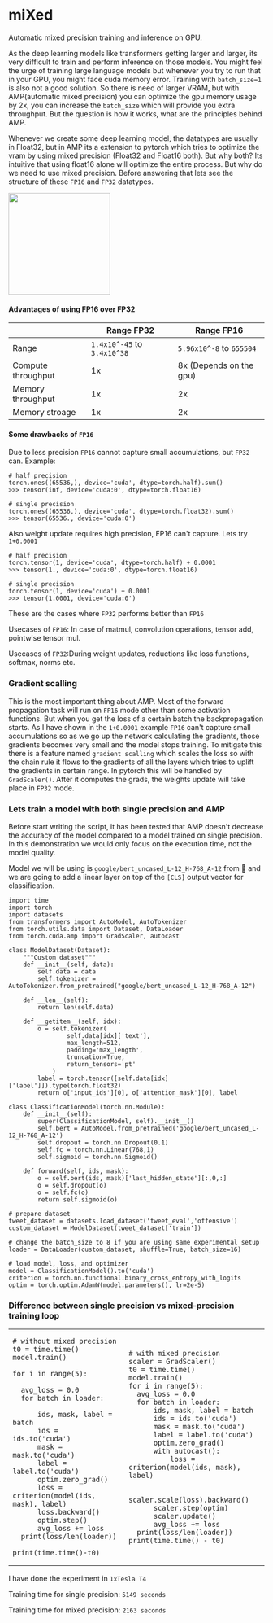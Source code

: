 # miXed

Automatic mixed precision training and inference on GPU. 

As the deep learning models like transformers getting larger and larger, its very difficult to train and perform inference on those models. You might feel the urge of training large language models but whenever you try to run that in your GPU, you might face cuda memory error. Training with `batch_size=1` is also not a good solution. So there is need of larger VRAM, but with AMP(automatic mixed precision) you can optimize the gpu memory usage by 2x, you can increase the `batch_size` which will provide you extra throughput. But the question is how it works, what are the principles behind AMP.

Whenever we create some deep learning model, the datatypes are usually in Float32, but in AMP its a extension to pytorch which tries to optimize the vram by using mixed precision (Float32 and Float16 both). But why both? Its intuitive that using float16 alone will optimize the entire process. But why do we need to use mixed precision. Before answering that lets see the structure of these `FP16` and `FP32` datatypes.


<img src="https://imgur.com/xIPuhut.png" height=200>

#### Advantages of using FP16 over FP32
|                        | Range FP32                  | Range FP16               |
|------------------------|-----------------------------|--------------------------|
|  Range                 | `1.4x10^-45` to `3.4x10^38` | `5.96x10^-8` to `655504` |
|  Compute throughput    | 1x                          | 8x (Depends on the gpu)  |
|  Memory throughput     | 1x                          | 2x                       |
|  Memory stroage        | 1x                          | 2x                       |

#### Some drawbacks of `FP16`

Due to less precision `FP16` cannot capture small accumulations, but `FP32` can.
Example:
```python3
# half precision
torch.ones((65536,), device='cuda', dtype=torch.half).sum()
>>> tensor(inf, device='cuda:0', dtype=torch.float16) 

# single precision
torch.ones((65536,), device='cuda', dtype=torch.float32).sum()
>>> tensor(65536., device='cuda:0')
```

Also weight update requires high precision, FP16 can't capture. Lets try `1+0.0001`
```python3 
# half precision
torch.tensor(1, device='cuda', dtype=torch.half) + 0.0001
>>> tensor(1., device='cuda:0', dtype=torch.float16)

# single precision
torch.tensor(1, device='cuda') + 0.0001
>>> tensor(1.0001, device='cuda:0')
```
These are the cases where `FP32` performs better than `FP16`

Usecases of `FP16`: In case of matmul, convolution operations, tensor add, pointwise tensor mul.

Usecases of `FP32`:During weight updates, reductions like loss functions, softmax, norms etc.

### Gradient scalling
This is the most important thing about AMP. Most of the forward propagation task will run on `FP16` mode other than some activation functions. But when you get the loss of a certain batch the backpropagation starts. As I have shown in the `1+0.0001` example `FP16` can't capture small accumulations so as we go up the network calculating the gradients, those gradients becomes very small and the model stops training. To mitigate this there is a feature named `gradient scalling` which scales the loss so with the chain rule it flows to the gradients of all the layers which tries to uplift the gradients in certain range. In pytorch this will be handled by `GradScaler()`. After it computes the grads, the weights update will take place in `FP32` mode.


### Lets train a model with both single precision and AMP
Before start writing the script, it has been tested that AMP doesn't decrease the accuracy of the model compared to a model trained on single precision. In this demonstration we would only focus on the execution time, not the model quality. 

Model we will be using is `google/bert_uncased_L-12_H-768_A-12` from 🤗 and we are going to add a linear layer on top of the `[CLS]` output vector for classification.

```python3
import time
import torch
import datasets
from transformers import AutoModel, AutoTokenizer
from torch.utils.data import Dataset, DataLoader
from torch.cuda.amp import GradScaler, autocast

class ModelDataset(Dataset):
    """Custom dataset"""
    def __init__(self, data):
        self.data = data
        self.tokenizer = AutoTokenizer.from_pretrained("google/bert_uncased_L-12_H-768_A-12")

    def __len__(self):
        return len(self.data)

    def __getitem__(self, idx):
        o = self.tokenizer(
                self.data[idx]['text'], 
                max_length=512, 
                padding='max_length', 
                truncation=True, 
                return_tensors='pt'
            )
        label = torch.tensor([self.data[idx]['label']]).type(torch.float32)
        return o['input_ids'][0], o['attention_mask'][0], label

class ClassificationModel(torch.nn.Module):
    def __init__(self):
        super(ClassificationModel, self).__init__()
        self.bert = AutoModel.from_pretrained('google/bert_uncased_L-12_H-768_A-12') 
        self.dropout = torch.nn.Dropout(0.1)
        self.fc = torch.nn.Linear(768,1)
        self.sigmoid = torch.nn.Sigmoid()

    def forward(self, ids, mask): 
        o = self.bert(ids, mask)['last_hidden_state'][:,0,:]
        o = self.dropout(o)
        o = self.fc(o)
        return self.sigmoid(o)
    
# prepare dataset    
tweet_dataset = datasets.load_dataset('tweet_eval','offensive')
custom_dataset = ModelDataset(tweet_dataset['train'])
 
# change the batch_size to 8 if you are using same experimental setup
loader = DataLoader(custom_dataset, shuffle=True, batch_size=16)

# load model, loss, and optimizer
model = ClassificationModel().to('cuda')
criterion = torch.nn.functional.binary_cross_entropy_with_logits
optim = torch.optim.AdamW(model.parameters(), lr=2e-5)
```

### Difference between single precision vs mixed-precision training loop

<table>
<tr>
<td>

  ```python3
# without mixed precision
t0 = time.time()
model.train()
  
for i in range(5):
  
    avg_loss = 0.0
    for batch in loader:
  
        ids, mask, label = batch
        ids = ids.to('cuda')
        mask = mask.to('cuda')
        label = label.to('cuda')
        optim.zero_grad()
        loss = criterion(model(ids, mask), label)
        loss.backward()
        optim.step()
        avg_loss += loss
    print(loss/len(loader))
  
print(time.time()-t0)
  ```
</td>
<td>

  ```python3
# with mixed precision
scaler = GradScaler()
t0 = time.time()
model.train()
for i in range(5):
    avg_loss = 0.0
    for batch in loader:
        ids, mask, label = batch
        ids = ids.to('cuda')
        mask = mask.to('cuda')
        label = label.to('cuda')
        optim.zero_grad()
        with autocast():
            loss = criterion(model(ids, mask), label)

        scaler.scale(loss).backward()
        scaler.step(optim)
        scaler.update()
        avg_loss += loss
    print(loss/len(loader))
print(time.time() - t0)
  ```
</td>
</tr>
</table>

I have done the experiment in `1xTesla T4`

Training time for single precision: `5149 seconds`

Training time for mixed precision: `2163 seconds`
